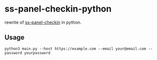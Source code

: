 # ss-panel-checkin-python

rewrite of [ss-panel-checkin](https://github.com/iczc/ss-panel-checkin) in python.

## Usage

```
python3 main.py --host https://example.com --email your@email.com --password yourpassword
```